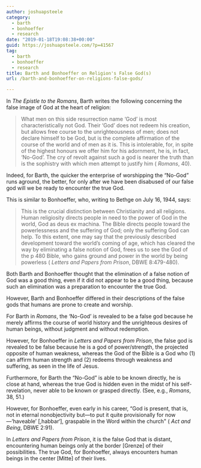 ```yaml
---
author: joshuapsteele
category:
  - barth
  - bonhoeffer
  - research
date: "2019-01-18T19:08:38+00:00"
guid: https://joshuapsteele.com/?p=41567
tag:
  - barth
  - bonhoeffer
  - research
title: Barth and Bonhoeffer on Religion's False God(s)
url: /barth-and-bonhoeffer-on-religions-false-gods/

---
```

In _The Epistle to the Romans_, Barth writes the following concerning the false image of God at the heart of religion:

> What men on this side resurrection name ‘God’ is most characteristically not God. Their ‘God’ does not redeem his creation, but allows free course to the unrighteousness of men; does not declare himself to be God, but is the complete affirmation of the course of the world and of men as it is. This is intolerable, for, in spite of the highest honours we offer him for his adornment, he is, in fact, ‘No-God’. The cry of revolt against such a god is nearer the truth than is the sophistry with which men attempt to justify him ( _Romans_, 40).

Indeed, for Barth, the quicker the enterprise of worshipping the “No-God” runs aground, the better, for only after we have been disabused of our false god will we be ready to encounter the true God.

This is similar to Bonhoeffer, who, writing to Bethge on July 16, 1944, says:

> This is the crucial distinction between Christianity and all religions. Human religiosity directs people in need to the power of God in the world, God as deus ex machina. The Bible directs people toward the powerlessness and the suffering of God; only the suffering God can help. To this extent, one may say that the previously described development toward the world’s coming of age, which has cleared the way by eliminating a false notion of God, frees us to see the God of the p 480 Bible, who gains ground and power in the world by being powerless ( _Letters and Papers from Prison_, DBWE 8:479-480).

Both Barth and Bonhoeffer thought that the elimination of a false notion of God was a good thing, even if it did not appear to be a good thing, because such an elimination was a preparation to encounter the true God.

However, Barth and Bonhoeffer differed in their descriptions of the false gods that humans are prone to create and worship.

For Barth in _Romans_, the ‘No-God’ is revealed to be a false god because he merely affirms the course of world history and the unrighteous desires of human beings, without judgment and without redemption.

However, for Bonhoeffer in _Letters and Papers from Prison_, the false god is revealed to be false because he is a god of power/strength, the projected opposite of human weakness, whereas the God of the Bible is a God who (1) can affirm human strength and (2) redeems through weakness and suffering, as seen in the life of Jesus.

Furthermore, for Barth the “No-God” is able to be known directly, he is close at hand, whereas the true God is hidden even in the midst of his self-revelation, never able to be known or grasped directly. (See, e.g., _Romans_, 38, 51.)

However, for Bonhoeffer, even early in his career, “God is present, that is, not in eternal nonobjectivity but—to put it quite provisionally for now—‘haveable’ \[,habbar‘\], graspable in the Word within the church" ( _Act and Being_, DBWE 2:91).

In _Letters and Papers from Prison_, it is the false God that is distant, encountering human beings only at the border \[Grenze\] of their possibilities. The true God, for Bonhoeffer, always encounters human beings in the center \[Mitte\] of their lives.
